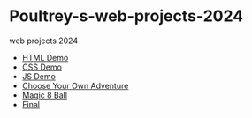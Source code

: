 # Poultrey-s-web-projects-2024
web projects 2024 

<ul>
  <li><a href="html_demo">HTML Demo</a></li>
  <li><a href="css_demo">CSS Demo</a></li>
  <li><a href="js_demo">JS Demo</a></li>
  <li><a href="choose_your_own_adventure">Choose Your Own Adventure</a></li>
  <li><a href="magic_8_ball">Magic 8 Ball</a></li>
  <li><a href="final">Final</a></li>
</ul>
